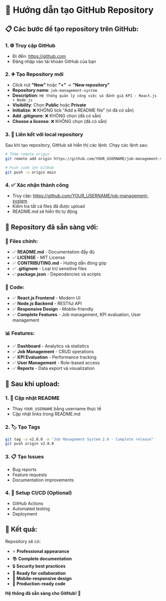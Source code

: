 # 🚀 Hướng dẫn tạo GitHub Repository

## 📋 Các bước để tạo repository trên GitHub:

### 1. 🌐 Truy cập GitHub
- Đi đến: https://github.com
- Đăng nhập vào tài khoản GitHub của bạn

### 2. ➕ Tạo Repository mới
- Click nút **"New"** hoặc **"+"** → **"New repository"**
- **Repository name**: `job-management-system`
- **Description**: `Hệ thống quản lý công việc và đánh giá KPI - React.js + Node.js`
- **Visibility**: Chọn **Public** hoặc **Private**
- **Initialize**: ❌ KHÔNG tick "Add a README file" (vì đã có sẵn)
- **Add .gitignore**: ❌ KHÔNG chọn (đã có sẵn)
- **Choose a license**: ❌ KHÔNG chọn (đã có sẵn)

### 3. 🔗 Liên kết với local repository
Sau khi tạo repository, GitHub sẽ hiển thị các lệnh. Chạy các lệnh sau:

```bash
# Thêm remote origin
git remote add origin https://github.com/YOUR_USERNAME/job-management-system.git

# Push code lên GitHub
git push -u origin main
```

### 4. ✅ Xác nhận thành công
- Truy cập: https://github.com/YOUR_USERNAME/job-management-system
- Kiểm tra tất cả files đã được upload
- README.md sẽ hiển thị tự động

## 🎯 Repository đã sẵn sàng với:

### 📁 Files chính:
- ✅ **README.md** - Documentation đầy đủ
- ✅ **LICENSE** - MIT License
- ✅ **CONTRIBUTING.md** - Hướng dẫn đóng góp
- ✅ **.gitignore** - Loại trừ sensitive files
- ✅ **package.json** - Dependencies và scripts

### 🚀 Code:
- ✅ **React.js Frontend** - Modern UI
- ✅ **Node.js Backend** - RESTful API
- ✅ **Responsive Design** - Mobile-friendly
- ✅ **Complete Features** - Job management, KPI evaluation, User management

### 📊 Features:
- ✅ **Dashboard** - Analytics và statistics
- ✅ **Job Management** - CRUD operations
- ✅ **KPI Evaluation** - Performance tracking
- ✅ **User Management** - Role-based access
- ✅ **Reports** - Data export và visualization

## 🌟 Sau khi upload:

### 1. 📝 Cập nhật README
- Thay `YOUR_USERNAME` bằng username thực tế
- Cập nhật links trong README.md

### 2. 🏷️ Tạo Tags
```bash
git tag -a v2.0.0 -m "Job Management System 2.0 - Complete release"
git push origin v2.0.0
```

### 3. 📋 Tạo Issues
- Bug reports
- Feature requests
- Documentation improvements

### 4. 🔄 Setup CI/CD (Optional)
- GitHub Actions
- Automated testing
- Deployment

## 🎉 Kết quả:

Repository sẽ có:
- ⭐ **Professional appearance**
- 📚 **Complete documentation**
- 🔒 **Security best practices**
- 🚀 **Ready for collaboration**
- 📱 **Mobile-responsive design**
- 🎯 **Production-ready code**

**Hệ thống đã sẵn sàng cho GitHub!** 🚀
